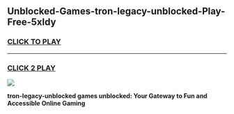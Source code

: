 
## Unblocked-Games-tron-legacy-unblocked-Play-Free-5xldy
<h3>
<a href="https://premium76.site?title=tron-legacy-unblocked&ref=19M">CLICK TO PLAY</a></h3>
<hr>

<h3>
<a href="https://premium76.site?title=tron-legacy-unblocked&ref=19M">CLICK 2 PLAY</a>
  
</h3>

<a href="https://premium76.site?title=tron-legacy-unblocked&ref=19M"><img src="https://clearcache.store/games.png"></a>


**tron-legacy-unblocked games unblocked: Your Gateway to Fun and Accessible Online Gaming**
